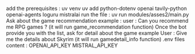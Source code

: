 add the prerequisites : uv venv uv add python-dotenv openai tavily-python openai-agents loguru mistralai
run the file : uv run modules/asses2/main.py
Ask about the game recommendation example : user : Can you recommend me RPG games ? (it will run game_recommendation function)
Once the bot provide you with the list, ask for detail about the game example User : Give me the details about Skyrim (it will run gamedetail_info function)
.env files content : OPENAI_API_KEY MISTRAL_API_KEY
